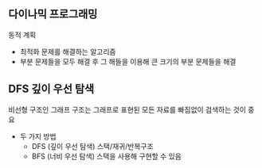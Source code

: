 ## 다이나믹 프로그래밍
동적 계획
- 최적화 문제를 해결하는 알고리즘
- 부분 문제들을 모두 해결 후 그 해들을 이용해 큰 크기의 부분 문제들을 해결

## DFS 깊이 우선 탐색
비선형 구조인 그래프 구조는 그래프로 표현된 모든 자료를 빠짐없이 검색하는 것이 중요
- 두 가지 방법
    - DFS (깊이 우선 탐색) 스택/재귀/반복구조
    - BFS (너비 우선 탐색)
스택을 사용해 구현할 수 있음